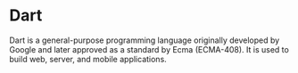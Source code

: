 # Dart

Dart is a general-purpose programming language originally developed by Google and later approved as a standard by Ecma (ECMA-408). It is used to build web, server, and mobile applications.
